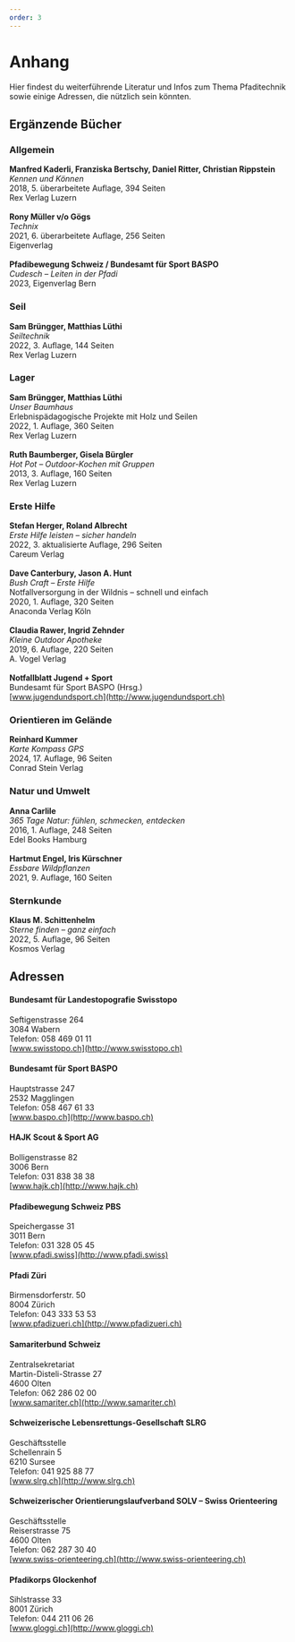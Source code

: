 ```yaml
---
order: 3
---
```

# Anhang

Hier findest du weiterführende Literatur und Infos zum Thema Pfaditechnik sowie einige Adressen, die nützlich sein könnten.
<PageNavigator/>

## Ergänzende Bücher

### Allgemein

**Manfred Kaderli, Franziska Bertschy, Daniel Ritter, Christian Rippstein**\
*Kennen und Können*\
2018, 5. überarbeitete Auflage, 394 Seiten\
Rex Verlag Luzern\
\
**Rony Müller v/o Gögs**\
*Technix*\
2021, 6. überarbeitete Auflage, 256 Seiten\
Eigenverlag\
\
**Pfadibewegung Schweiz / Bundesamt für Sport BASPO**\
*Cudesch – Leiten in der Pfadi*\
2023, Eigenverlag Bern

### Seil

**Sam Brüngger, Matthias Lüthi**\
*Seiltechnik*\
2022, 3. Auflage, 144 Seiten\
Rex Verlag Luzern

### Lager

**Sam Brüngger, Matthias Lüthi**\
*Unser Baumhaus*\
Erlebnispädagogische Projekte mit Holz und Seilen\
2022, 1. Auflage, 360 Seiten\
Rex Verlag Luzern\
\
**Ruth Baumberger, Gisela Bürgler**\
*Hot Pot – Outdoor-Kochen mit Gruppen*\
2013, 3. Auflage, 160 Seiten\
Rex Verlag Luzern

### Erste Hilfe

**Stefan Herger, Roland Albrecht**\
*Erste Hilfe leisten – sicher handeln*\
2022, 3. aktualisierte Auflage, 296 Seiten\
Careum Verlag\
\
**Dave Canterbury, Jason A. Hunt**\
*Bush Craft – Erste Hilfe*\
Notfallversorgung in der Wildnis – schnell und einfach\
2020, 1. Auflage, 320 Seiten\
Anaconda Verlag Köln\
\
**Claudia Rawer, Ingrid Zehnder**\
*Kleine Outdoor Apotheke*\
2019, 6. Auflage, 220 Seiten\
A. Vogel Verlag\
\
**Notfallblatt Jugend + Sport**\
Bundesamt für Sport BASPO (Hrsg.)\
[www.jugendundsport.ch](http://www.jugendundsport.ch)

### Orientieren im Gelände

**Reinhard Kummer**\
*Karte Kompass GPS*\
2024, 17. Auflage, 96 Seiten\
Conrad Stein Verlag

### Natur und Umwelt

**Anna Carlile**\
*365 Tage Natur: fühlen, schmecken, entdecken*\
2016, 1. Auflage, 248 Seiten\
Edel Books Hamburg\
\
**Hartmut Engel, Iris Kürschner**\
*Essbare Wildpflanzen*\
2021, 9. Auflage, 160 Seiten

### Sternkunde

**Klaus M. Schittenhelm**\
*Sterne finden – ganz einfach*\
2022, 5. Auflage, 96 Seiten\
Kosmos Verlag

## Adressen

#### Bundesamt für Landestopografie Swisstopo
Seftigenstrasse 264\
3084 Wabern\
Telefon: 058 469 01 11\
[www.swisstopo.ch](http://www.swisstopo.ch)

#### Bundesamt für Sport BASPO
Hauptstrasse 247\
2532 Magglingen\
Telefon: 058 467 61 33\
[www.baspo.ch](http://www.baspo.ch)

#### HAJK Scout & Sport AG
Bolligenstrasse 82\
3006 Bern\
Telefon: 031 838 38 38\
[www.hajk.ch](http://www.hajk.ch)

#### Pfadibewegung Schweiz PBS
Speichergasse 31\
3011 Bern\
Telefon: 031 328 05 45\
[www.pfadi.swiss](http://www.pfadi.swiss)

#### Pfadi Züri
Birmensdorferstr. 50\
8004 Zürich\
Telefon: 043 333 53 53\
[www.pfadizueri.ch](http://www.pfadizueri.ch)

#### Samariterbund Schweiz
Zentralsekretariat\
Martin-Disteli-Strasse 27\
4600 Olten\
Telefon: 062 286 02 00\
[www.samariter.ch](http://www.samariter.ch)

#### Schweizerische Lebensrettungs-Gesellschaft SLRG
Geschäftsstelle\
Schellenrain 5\
6210 Sursee\
Telefon: 041 925 88 77\
[www.slrg.ch](http://www.slrg.ch)

#### Schweizerischer Orientierungslaufverband SOLV – Swiss Orienteering
Geschäftsstelle\
Reiserstrasse 75\
4600 Olten\
Telefon: 062 287 30 40\
[www.swiss-orienteering.ch](http://www.swiss-orienteering.ch)

#### Pfadikorps Glockenhof
Sihlstrasse 33\
8001 Zürich\
Telefon: 044 211 06 26\
[www.gloggi.ch](http://www.gloggi.ch)